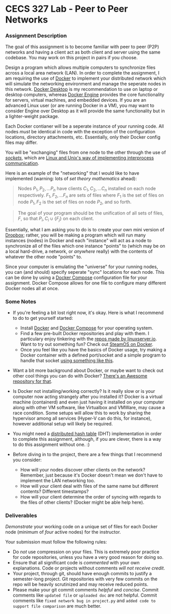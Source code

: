 # CECS 327 Lab - Peer to Peer Networks

### Assignment Description

The goal of this assignment is to become familiar with peer to peer (P2P) networks and having a client act as both client and server using the same codebase. You may work on this project in pairs if you choose.

Design a program which allows multiple computers to synchronize files across a local area network (LAN). In order to complete the assignment, I am requiring the use of [Docker](https://www.docker.com) to implement your distributed network which will simulate the networking environment and manage the seperate nodes in this network. [Docker Desktop](https://docs.docker.com/desktop) is my recommendation to use on laptop or desktop computers, whereas [Docker Engine](https://docs.docker.com/engine) provides the core functionality for servers, virtual machines, and embedded devices. If you are an advanced Linux user (or are running Docker in a VM), you may want to consider Engine over Desktop as it will provide the same functionality but in a lighter-weight package.

Each Docker contianer will be a seperate instance of your running code. All nodes *must* be identical in code with the exception of the configuration locations, directory attachments, etc. Essentially, only their Docker config files may differ.

You will be "exchanging" files from one node to the other through the use of *[sockets](https://linux.die.net/man/7/socket)*, which are [Linux and Unix's way of implementing interprocess communication](https://www.linuxhowtos.org/C_C++/socket.htm).

Here is an example of the "networking" that I would like to have implemented (warning: lots of *set theory mathematics* ahead):

> Nodes $P_{1},P_{2},\ldots P_{n}$ have clients $C_{1},C_{2},\ldots C_{n}$ installed on each node respectively. $F_{1},F_{2},\ldots F_{n}$ are sets of files where $F_{1}$ is the set of files on node $P_{1}, F_{2}$ is the set of files on node $P_{2}$, and so forth.

> The goal of your program should be the unification of all sets of files, $F$, so that $P_{i},C_{i}\cup \{ F_{j}\}$ on each client.

Essentially, what I am asking you to do is to create your own mini version of [Dropbox](https://dropbox.com); rather, you will be making a program which will run many instances (nodes) in Docker and each "instance" will act as a node to synchronize all of the files which one instance "points" to (which may be on a local hard-drive, a network, or *anywhere* really) with the contents of whatever the other node "points" to.

Since your computer is emulating the "universe" for your running nodes, you can (and should) specify seperate "sync" locations for each node. This can be done by using a [Docker Compose](https://docs.docker.com/compose) configuration file for your assignment. Docker Compose allows for one file to configure many different Docker nodes all at once.

### Some Notes

* If you're feeling a bit lost right now, it's okay. Here is what I recommend to do to get yourself started:
  * Install [Docker](https://docs.docker.com/desktop) and [Docker Compose](https://docs.docker.com/compose) for your operating system.
  * Find a few pre-built Docker repositories and play with them. I particulary enjoy tinkering with the [repos made by linuxserver.io](https://www.linuxserver.io). Want to try out something fun? Check out [SteamOS on Docker](https://github.com/linuxserver/docker-steamos).
  * Once you feel like you have the basics of Docker usage, try making a Docker container with a defined port/socket and a simple program to handle that socket [using something like this](https://realpython.com/python-sockets).

* Want a bit more background about Docker, or maybe want to check out other cool things you can do with Docker? [There's an Awesome repository for that](https://github.com/veggiemonk/awesome-docker).

* Is Docker not installing/working correctly? Is it really slow or is your computer now acting strangely after you installed it? Docker is a virtual machine (containerd) and even just having it installed on your computer along with other VM software, like Virtualbox and VMWare, may cause a race condition. Some setups will allow this to work by sharing the hypervisor among all services (Hyper-V can do this, for instance), however additional setup will likely be required.

* You might need a [distributed hash table](https://stackoverflow.com/questions/144360/simple-basic-explanation-of-a-distributed-hash-table-dht) (DHT) implementation in order to complete this assignment, although, if you are clever, there is a way to do this assignment without one. :)

* Before diving in to the project, there are a few things that I recommend you consider:
  * How will your nodes discover other clients on the network? Remember, just because it's Docker doesn't mean we don't have to implement the LAN networking too.
  * How will your client deal with files of the same name but different contents? Different timestamps?
  * How will your client determine the order of syncing with regards to the files of other clients? (Docker might be able help here).

### Deliverables

*Demonstrate* your working code on a unique set of files for each Docker node (minimum of *four* active nodes) for the instructor.

Your submission must follow the following rules:

* Do *not* use compression on your files. This is extremely poor practice for code repositories, unless you have a very good reason for doing so.
* Ensure that all significant code is *commented* with your own explanations. Code or projects without comments *will not receive credit*.
* Your project, through git, should have enough commits to justify a semester-long project. Git repositories with very few commits on the repo will be heavily scrutinized and may receive reduced points.
* Please make your git commit comments *helpful* and *concise*. Commit comments like `updated file` or `uploaded doc` are not helpful. Commit comments like `fixed network bug in project.py` and `added code to support file comparison` are much better.
